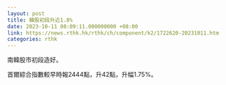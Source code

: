 ```yaml
---
layout: post
title: 韓股初段升近1.8%
date: 2023-10-11 08:09:11.000000000 +08:00
link: https://news.rthk.hk/rthk/ch/component/k2/1722620-20231011.htm
categories: rthk
---
```


南韓股市初段造好。

首爾綜合指數較早時報2444點，升42點，升幅1.75%。
